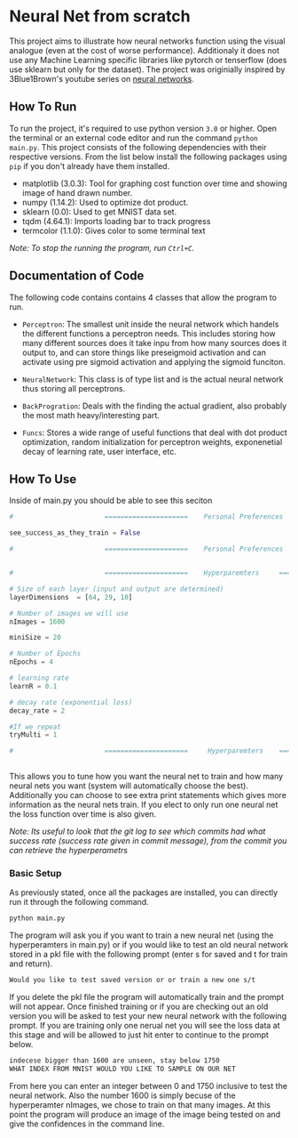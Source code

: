 # Neural Net from scratch

This project aims to illustrate how neural networks function using the visual analogue (even at the cost of worse performance). Additionaly it does not use any Machine Learning specific libraries like pytorch or tenserflow (does use sklearn but only for the dataset). The project was originially inspired by 3Blue1Brown's youtube series on [neural networks](https://www.youtube.com/watch?v=aircAruvnKk&list=PLZHQObOWTQDNU6R1_67000Dx_ZCJB-3pi&ab_channel=3Blue1Brown).


## How To Run

To run the project, it's required to use python version `3.0` or higher. Open the terminal or an external code editor and run the command `python main.py`. This project consists of the following dependencies with their respective versions. From the list below install the following packages using `pip` if you don't already have them installed.

* matplotlib (3.0.3): Tool for graphing cost function over time and showing image of hand drawn number.
* numpy (1.14.2): Used to optimize dot product.
* sklearn (0.0): Used to get MNIST data set.
* tqdm (4.64.1): Imports loading bar to track progress
* termcolor (1.1.0): Gives color to some terminal text

*Note: To stop the running the program, run `Ctrl+C`.*

## Documentation of Code

The following code contains contains 4 classes that allow the program to run.

* `Perceptron`: The smallest unit inside the neural network which handels the different functions a perceptron needs. This includes storing how many different sources does it take inpu from how many sources does it output to, and can store things like preseigmoid activation and can activate using pre sigmoid activation and applying the sigmoid funciton. 

* `NeuralNetwork`: This class is of type list and is the actual neural network thus storing all perceptrons.

* `BackProgration`: Deals with the finding the actual gradient, also  probably the most math heavy/interesting part.

* `Funcs`: Stores a wide range of useful functions that deal with dot product optimization, random initialization for perceptron weights, exponenetial decay of learning rate, user interface, etc.

## How To Use

Inside of main.py you should be able to see this seciton

```python
#                       =====================    Personal Preferences     =====================

see_success_as_they_train = False

#                       =====================    Personal Preferences     =====================


#                       =====================    Hyperparemters     =====================

# Size of each layer (input and output are determined)
layerDimensions  = [64, 29, 10]

# Number of images we will use
nImages = 1600

miniSize = 20

# Number of Epochs
nEpochs = 4

# learning rate
learnR = 0.1

# decay rate (exponential loss)
decay_rate = 2

#If we repeat
tryMulti = 1

#                       =====================     Hyperparemters    =====================
            

```

This allows you to tune how you want the neural net to train and how many neural nets you want (system will automatically choose the best). Additionally you can choose to see extra print statements which gives more information as the neural nets train. If you elect to only run one neural net the loss function over time is also given.

*Note: Its useful to look that the git log to see which commits had what success rate (success rate given in commit message), from the commit you can retrieve the hyperperametrs*


### Basic Setup

As previously stated, once all the packages are installed, you can directly run it through the following command.

```sh
python main.py
```

The program will ask you if you want to train a new neural net (using the hyperperamters in main.py) or if you would like to test an old neural network stored in a pkl file with the following prompt (enter s for saved and t for train and return).

```sh
Would you like to test saved version or or train a new one s/t
```

If you delete the pkl file the program will automatically train and the prompt will not appear. Once finished training or if you are checking out an old version you will be asked to test your new neural network with the following prompt. If you are training only one nerual net you will see the loss data at this stage and will be allowed to just hit enter to continue to the prompt below. 

```sh
indecese bigger than 1600 are unseen, stay below 1750
WHAT INDEX FROM MNIST WOULD YOU LIKE TO SAMPLE ON OUR NET
```

From here you can enter an integer between 0 and 1750 inclusive to test the neural network. Also the number 1600 is simply becuse of the hyperperamter nImages, we chose to train on that many images. At this point the program will produce an image of the image being tested on and give the confidences in the command line. 


